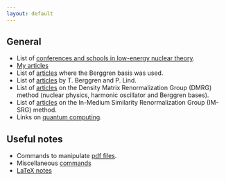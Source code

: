 ```yaml
---
layout: default
---
```



## General

- List of [conferences and schools in low-energy nuclear theory](./page_conferences.html).
- [My articles](./page_papers.html)
- List of [articles](./page_refs.html) where the Berggren basis was used.
- List of [articles](./page_Berggren.html) by T. Berggren and P. Lind.
- List of [articles](./page_DMRG.html) on the Density Matrix Renormalization Group (DMRG) method (nuclear physics, harmonic oscillator and Berggren bases).
- List of [articles](./page_IMSRG.html) on the In-Medium Similarity Renormalization Group (IM-SRG) method.
- Links on [quantum computing](./page_qc.html).


## Useful notes

- Commands to manipulate [pdf files](./page_pdf.html).
- Miscellaneous [commands](./page_commands.html)
- [LaTeX notes](./page_latex.html)




